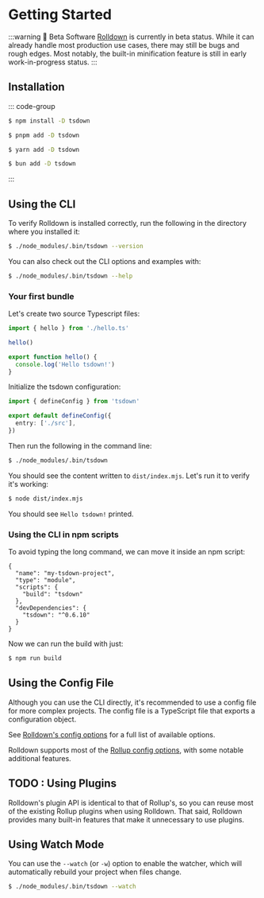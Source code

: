 # Getting Started

:::warning 🚧 Beta Software
[Rolldown](https://rolldown.rs) is currently in beta status. While it can already handle most production use cases, there may still be bugs and rough edges. Most notably, the built-in minification feature is still in early work-in-progress status.
:::

## Installation

::: code-group

```sh [npm]
$ npm install -D tsdown
```

```sh [pnpm]
$ pnpm add -D tsdown
```

```sh [yarn]
$ yarn add -D tsdown
```

```sh [bun]
$ bun add -D tsdown
```

:::

## Using the CLI

To verify Rolldown is installed correctly, run the following in the directory where you installed it:

```sh
$ ./node_modules/.bin/tsdown --version
```

You can also check out the CLI options and examples with:

```sh
$ ./node_modules/.bin/tsdown --help
```

### Your first bundle

Let's create two source Typescript files:

```ts [src/index.ts]
import { hello } from './hello.ts'

hello()
```

```ts [src/hello.ts]
export function hello() {
  console.log('Hello tsdown!')
}
```

Initialize the tsdown configuration:

```ts [tsdown.config.ts]
import { defineConfig } from 'tsdown'

export default defineConfig({
  entry: ['./src'],
})
```

Then run the following in the command line:

```sh
$ ./node_modules/.bin/tsdown
```

You should see the content written to `dist/index.mjs`. Let's run it to verify it's working:

```sh
$ node dist/index.mjs
```

You should see `Hello tsdown!` printed.

### Using the CLI in npm scripts

To avoid typing the long command, we can move it inside an npm script:

```json{5} [package.json]
{
  "name": "my-tsdown-project",
  "type": "module",
  "scripts": {
    "build": "tsdown"
  },
  "devDependencies": {
    "tsdown": "^0.6.10"
  }
}
```

Now we can run the build with just:

```sh
$ npm run build
```

## Using the Config File

Although you can use the CLI directly, it's recommended to use a config file for more complex projects. The config file is a TypeScript file that exports a configuration object.

See [Rolldown's config options](https://rolldown.rs/reference/config-options) for a full list of available options.

Rolldown supports most of the [Rollup config options](https://rollupjs.org/configuration-options), with some notable additional features.

## TODO : Using Plugins

Rolldown's plugin API is identical to that of Rollup's, so you can reuse most of the existing Rollup plugins when using Rolldown. That said, Rolldown provides many built-in features that make it unnecessary to use plugins.

## Using Watch Mode

You can use the `--watch` (or `-w`) option to enable the watcher, which will automatically rebuild your project when files change.

```bash
$ ./node_modules/.bin/tsdown --watch
```
